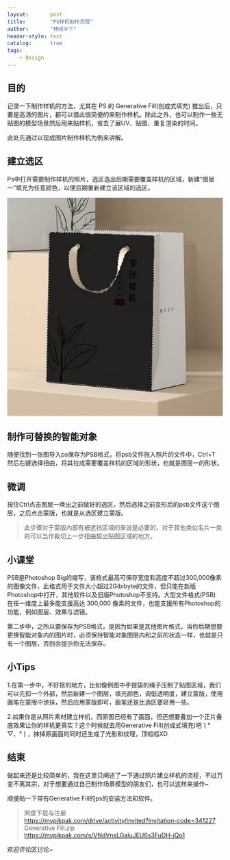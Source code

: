 ```yaml
---
layout:       post
title:        "PS样机制作流程"
author:       "林间伞下"
header-style: text
catalog:      true
tags:
    - Design
---
```


## **目的**

记录一下制作样机的方法，尤其在 PS 的 Generative Fill(创成式填充) 推出后，只要是高清的图片，都可以借此很简便的来制作样机。除此之外，也可以制作一些无贴图的模型场景然后用来贴样机，省去了展UV、贴图、重复渲染的时间。

此处先通过以现成图片制作样机为例来讲解。


## **建立选区**

Ps中打开需要制作样机的照片，选区选出后期需要覆盖样机的区域，新建“图层一”填充为任意颜色，以便后期重新建立该区域的选区。

![Design2](/img/post/Design/Design3.png)

## **制作可替换的智能对象**

随便找到一张图导入ps保存为PSB格式，将psb文件拖入照片的文件中，Ctrl+T 然后右键选择扭曲，将其拉成需要覆盖样机的区域的形状，也就是图层一的形状。

## **微调**

按住Ctrl点击图层一唤出之前做好的选区，然后选择之前变形后的psb文件这个图层，之后点击蒙版，也就是从选区建立蒙版。

>此步骤对于蒙版内部有被遮挡区域的来说是必要的，对于其他类似名片一类的可以当作裁切上一步扭曲超出贴图区域的地方。

## **小课堂**

PSB是Photoshop Big的缩写，该格式最高可保存宽度和高度不超过300,000像素的图像文件，此格式用于文件大小超过2Gibibyte的文件，但只能在新版Photoshop中打开，其他软件以及旧版Photoshop不支持。大型文件格式(PSB) 在任一维度上最多能支援高达 300,000 像素的文件，也能支援所有Photoshop的功能，例如图层、效果与滤镜。

第二步中，之所以要保存为PSB格式，是因为如果是其他图片格式，当你后期想要更换智能对象内的图片时，必须保持智能对象图层内和之前的状态一样，也就是只有一个图层，否则会提示你无法保存。

## **小Tips**

1.在第一步中，不好抠的地方，比如像例图中手提袋的绳子压制了贴图区域，我们可以先扣一个外部，然后新建一个图层，填充颜色，调低透明度，建立蒙版，使用画笔在蒙版中涂抹，然后应用蒙版即可，画笔还是比选区要好用一些。

2.如果你是从照片素材建立样机，而原图已经有了画面，但还想要叠加一个正片叠底效果让你的样机更真实？这个时候就去用Generative Fill(创成式填充)吧ˋ( ° ▽、° ) ，抹掉原画面的同时还生成了光影和纹理，顶呱呱XD

## **结束**

做起来还是比较简单的，我在这里只阐述了一下通过照片建立样机的流程，不过万变不离其宗，对于想要通过自己制作场景模型的朋友们，也可以这样来操作~

顺便贴一下带有Generative Fill的ps的安装方法和软件。

> 网盘下载与注册</br>https://mypikpak.com/drive/activity/invited?invitation-code=341227</br>
> Generative Fill.zip </br>https://mypikpak.com/s/VNdVnsLGaluJEU6s3FuDH-jQo1

欢迎评论区讨论~
